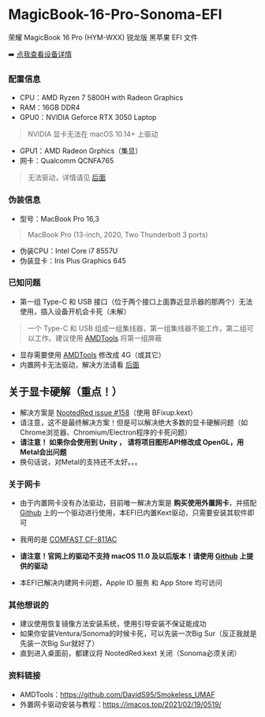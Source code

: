 # MagicBook-16-Pro-Sonoma-EFI

 荣耀 MagicBook 16 Pro (HYM-WXX) 锐龙版 黑苹果 EFI 文件

➡️ [点我查看设备详情](https://www.hihonor.com/cn/laptops/magicbook-16-pro/)

### 配置信息
- CPU：AMD Ryzen 7 5800H with Radeon Graphics
- RAM：16GB DDR4
- GPU0：NVIDIA Geforce RTX 3050 Laptop
> NVIDIA 显卡无法在 macOS 10.14+ 上驱动
- GPU1：AMD Radeon Grphics（集显）
- 网卡：Qualcomm QCNFA765
> 无法驱动，详情请见 [后面](https://github.com/SoraSushi776/MagicBook-16-Pro-Sonoma-EFI#%E8%B5%84%E6%96%99%E9%93%BE%E6%8E%A5)

### 伪装信息
- 型号：MacBook Pro 16,3
> MacBook Pro (13-inch, 2020, Two Thunderbolt 3 ports)
- 伪装CPU：Intel Core i7 8557U
- 伪装显卡：Iris Plus Graphics 645

### 已知问题
- 第一组 Type-C 和 USB 接口（位于两个接口上面靠近显示器的那两个）无法使用，插入设备开机会卡死（未解）
> 一个 Type-C 和 USB 组成一组集线器，第一组集线器不能工作，第二组可以工作。建议使用 [AMDTools](https://github.com/SoraSushi776/MagicBook-16-Pro-Sonoma-EFI#%E8%B5%84%E6%96%99%E9%93%BE%E6%8E%A5) 将第一组屏蔽
- 显存需要使用 [AMDTools]() 修改成 4G（或其它）
- 内置网卡无法驱动，解决方法请看 [后面](https://github.com/SoraSushi776/MagicBook-16-Pro-Sonoma-EFI#%E8%B5%84%E6%96%99%E9%93%BE%E6%8E%A5)

## 关于显卡硬解（重点！）
- 解决方案是 [NootedRed issue #158](https://github.com/ChefKissInc/NootedRed/issues/158)（使用 BFixup.kext）
- 请注意，这不是最终解决方案！但是可以解决绝大多数的显卡硬解问题（如Chrome浏览器、Chromium/Electron程序的卡死问题）
- **请注意！ 如果你会使用到 Unity ， 请将项目图形API修改成 OpenGL，用Metal会出问题**
- 换句话说，对Metal的支持还不太好。。。

### 关于网卡

- 由于内置网卡没有办法驱动，目前唯一解决方案是 **购买使用外置网卡**，并搭配 [Github]() 上的一个驱动进行使用，本EFI已内置Kext驱动，只需要安装其软件即可

- 我用的是 [COMFAST CF-811AC](http://www.comfast.cn/index.php?m=content&c=index&a=show&catid=13&id=74)

- **请注意！官网上的驱动不支持 macOS 11.0 及以后版本！请使用 [Github]() 上提供的驱动**

- 本EFI已解决内建网卡问题，Apple ID 服务 和 App Store 均可访问

### 其他想说的
- 建议使用恢复镜像方法安装系统，使用引导安装不保证能成功
- 如果你安装Ventura/Sonoma的时候卡死，可以先装一次Big Sur（反正我就是先装一次Big Sur就好了）
- 直到进入桌面前，都建议将 NootedRed.kext 关闭（Sonoma必须关闭）

### 资料链接
- AMDTools：https://github.com/DavidS95/Smokeless_UMAF
- 外置网卡驱动安装与教程：https://imacos.top/2021/02/19/0519/